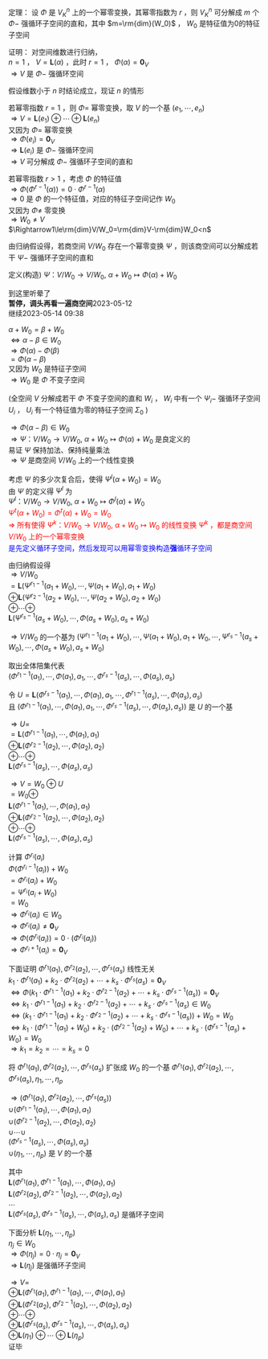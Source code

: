 定理： 设 $\Phi$ 是 $V^n_K$ 上的一个幂零变换，其幂零指数为 $r$ ，则 $V^n_K$ 可分解成 $m$ 个 $\Phi-$ 强循环子空间的直和，其中 $m=\rm{dim}(W_0)$ ， $W_0$ 是特征值为0的特征子空间  
  
证明： 对空间维数进行归纳，  
$n=1$ ， $V=\mathbf{L}(\alpha)$ ，此时 $r=1$ ， $\Phi(\alpha)=\mathbf0_V$  
$\Rightarrow V$ 是 $\Phi-$ 强循环空间  
  
假设维数小于 $n$ 时结论成立，现证 $n$ 的情形  
  
若幂零指数 $r=1$ ，则 $\Phi=$ 幂零变换，取 $V$ 的一个基 $(e_1,\cdots,e_n)$  
$\Rightarrow V=\mathbf{L}(e_1)\oplus\cdots\oplus\mathbf{L}(e_n)$  
又因为 $\Phi=$ 幂零变换  
$\Rightarrow\Phi(e_i)=\mathbf0_V$  
$\Rightarrow\mathbf{L}(e_i)$ 是 $\Phi-$ 强循环空间  
$\Rightarrow V$ 可分解成 $\Phi-$ 强循环子空间的直和  
  
若幂零指数 $r>1$ ，考虑 $\Phi$ 的特征值  
$\Rightarrow\Phi(\Phi^{r-1}(\alpha))=0\cdot\Phi^{r-1}(\alpha)$  
$\Rightarrow0$ 是 $\Phi$ 的一个特征值，对应的特征子空间记作 $W_0$  
又因为 $\Phi\neq$ 零变换  
$\Rightarrow W_0\neq V$  
$\Rightarrow1\le\rm{dim}V/W_0=\rm{dim}V-\rm{dim}W_0<n$  
  
由归纳假设得，若商空间 $V/W_0$ 存在一个幂零变换 $\Psi$ ，则该商空间可以分解成若干 $\Psi-$ 强循环子空间的直和  
  
定义(构造) $\Psi： V/W_0\to V/W_0,\ \alpha+W_0\mapsto\Phi(\alpha)+W_0$  
  
到这里听晕了  
**暂停，调头再看一遍商空间**2023-05-12  
继续2023-05-14 09:38  
  
$\alpha+W_0=\beta+W_0$  
$\iff\alpha-\beta\in W_0$  
$\Rightarrow\Phi(\alpha)-\Phi(\beta)$  
$=\Phi(\alpha-\beta)$  
又因为 $W_0$ 是特征子空间  
$\Rightarrow W_0$ 是 $\Phi$ 不变子空间  
  
(全空间 $V$ 分解成若干 $\Phi$ 不变子空间的直和 $W_i$ ， $W_i$ 中有一个 $\Psi_i-$ 强循环子空间 $U_i$ ， $U_i$ 有一个特征值为零的特征子空间 $\Sigma_0$ )  
  
$\Rightarrow\Phi(\alpha-\beta)\in W_0$  
$\Rightarrow\Psi： V/W_0\to V/W_0,\ \alpha+W_0\mapsto\Phi(\alpha)+W_0$ 是良定义的  
易证 $\Psi$ 保持加法、保持纯量乘法  
$\Rightarrow\Psi$ 是商空间 $V/W_0$ 上的一个线性变换  
  
考虑 $\Psi$ 的多少次复合后，使得 $\Psi^l(\alpha+W_0)=W_0$  
由 $\Psi$ 的定义得 $\Psi^l$ 为  
$\Psi^l： V/W_0\to V/W_0,\ \alpha+W_0\mapsto\Phi^l(\alpha)+W_0$  
<font color=red> $\Psi^t(\alpha+W_0)=\Phi^t(\alpha)+W_0=W_0$  
$\Rightarrow$ 所有使得 $\Psi^k： V/W_0\to V/W_0,\ \alpha+W_0\mapsto W_0$ 的线性变换 $\Psi^k$ ，都是商空间 $V/W_0$ 上的一个幂零变换</font>  
<font color=blue>是先定义循环子空间，然后发现可以用幂零变换构造**强**循环子空间</font>  
  
由归纳假设得  
$\Rightarrow V/W_0$  
$=\mathbf{L}(\Psi^{r_1-1}(a_1+W_0),\cdots,\Psi(a_1+W_0),a_1+W_0)$  
$\oplus\mathbf{L}(\Psi^{r_2-1}(a_2+W_0),\cdots,\Psi(a_2+W_0),a_2+W_0)$  
$\oplus\cdots\oplus$  
$\mathbf{L}(\Psi^{r_s-1}(a_s+W_0),\cdots,\Phi(a_s+W_0),a_s+W_0)$  
  
$\Rightarrow V/W_0$ 的一个基为 $(\Psi^{r_1-1}(a_1+W_0),\cdots,\Psi(a_1+W_0),a_1+W_0,\cdots,\Psi^{r_s-1}(a_s+W_0),\cdots,\Phi(a_s+W_0),a_s+W_0)$  
  
取出全体陪集代表  
$(\Phi^{r_1-1}(a_1),\cdots,\Phi(a_1),a_1,\cdots,\Phi^{r_s-1}(a_s),\cdots,\Phi(a_s),a_s)$  
  
令 $U=\mathbf{L}(\Phi^{r_s-1}(a_1),\cdots,\Phi(a_1),a_1,\cdots,\Phi^{r_1-1}(a_s),\cdots,\Phi(a_s),a_s)$  
且 $(\Phi^{r_1-1}(a_1),\cdots,\Phi(a_1),a_1,\cdots,\Phi^{r_s-1}(a_s),\cdots,\Phi(a_s),a_s))$ 是 $U$ 的一个基  
  
$\Rightarrow U=$  
$=\mathbf{L}(\Phi^{r_1-1}(a_1),\cdots,\Phi(a_1),a_1)$  
$\oplus\mathbf{L}(\Phi^{r_2-1}(a_2),\cdots,\Phi(a_2),a_2)$  
$\oplus\cdots\oplus$  
$\mathbf{L}(\Phi^{r_s-1}(a_s),\cdots,\Phi(a_s),a_s)$  
  
$\Rightarrow V=W_0\oplus U$  
$=W_0\oplus$  
$\mathbf{L}(\Phi^{r_1-1}(a_1),\cdots,\Phi(a_1),a_1)$  
$\oplus\mathbf{L}(\Phi^{r_2-1}(a_2),\cdots,\Phi(a_2),a_2)$  
$\oplus\cdots\oplus$  
$\mathbf{L}(\Phi^{r_s-1}(a_s),\cdots,\Phi(a_s),a_s)$  
  
计算 $\Phi^{r_i}(a_i)$  
$\Phi(\Phi^{r_i-1}(a_i))+W_0$  
$=\Phi^{r_i}(a_i)+W_0$  
$=\Psi^{r_i}(a_i+W_0)$  
$=W_0$  
$\Rightarrow\Phi^{r_i}(a_i)\in W_0$  
$\Rightarrow\Phi^{r_i}(a_i)\neq\mathbf0_V$  
$\Rightarrow\Phi(\Phi^{r_i}(a_i))=0\cdot(\Phi^{r_i}(a_i))$  
$\Rightarrow\Phi^{r_i+1}(a_i)=\mathbf0_V$  
  
下面证明 $\Phi^{r_1}(a_1),\Phi^{r_2}(a_2),\cdots,\Phi^{r_s}(a_s)$ 线性无关  
$k_1\cdot\Phi^{r_1}(a_1)+k_2\cdot\Phi^{r_2}(a_2)+\cdots+k_s\cdot\Phi^{r_s}(a_s)=\mathbf0_V$  
$\iff\Phi(k_1\cdot\Phi^{r_1-1}(a_1)+k_2\cdot\Phi^{r_2-1}(a_2)+\cdots+k_s\cdot\Phi^{r_s-1}(a_s))=\mathbf0_V$  
$\iff k_1\cdot\Phi^{r_1-1}(a_1)+k_2\cdot\Phi^{r_2-1}(a_2)+\cdots+k_s\cdot\Phi^{r_s-1}(a_s)\in W_0$  
$\iff(k_1\cdot\Phi^{r_1-1}(a_1)+k_2\cdot\Phi^{r_2-1}(a_2)+\cdots+k_s\cdot\Phi^{r_s-1}(a_s))+W_0=W_0$  
$\iff k_1\cdot(\Phi^{r_1-1}(a_1)+W_0)+k_2\cdot(\Phi^{r_2-1}(a_2)+W_0)+\cdots+k_s\cdot(\Phi^{r_s-1}(a_s)+W_0)=W_0$  
$\Rightarrow k_1=k_2=\cdots=k_s=0$  
  
将 $\Phi^{r_1}(a_1),\Phi^{r_2}(a_2),\cdots,\Phi^{r_s}(a_s)$ 扩张成 $W_0$ 的一个基 $\Phi^{r_1}(a_1),\Phi^{r_2}(a_2),\cdots,\Phi^{r_s}(a_s),\eta_1,\cdots,\eta_p$  
  
$\Rightarrow(\Phi^{r_1}(a_1),\Phi^{r_2}(a_2),\cdots,\Phi^{r_s}(a_s))$  
$\cup(\Phi^{r_1-1}(a_1),\cdots,\Phi(a_1),a_1)$  
$\cup(\Phi^{r_2-1}(a_2),\cdots,\Phi(a_2),a_2)$  
$\cup\cdots\cup$  
$(\Phi^{r_s-1}(a_s),\cdots,\Phi(a_s),a_s)$  
$\cup(\eta_1,\cdots,\eta_p)$ 是 $V$ 的一个基  
  
其中  
$\mathbf{L}(\Phi^{r_1}(a_1),\Phi^{r_1-1}(a_1),\cdots,\Phi(a_1),a_1)$  
$\mathbf{L}(\Phi^{r_2}(a_2),\Phi^{r_2-1}(a_2),\cdots,\Phi(a_2),a_2)$  
$\cdots$  
$\mathbf{L}(\Phi^{r_s}(a_s),\Phi^{r_s-1}(a_s),\cdots,\Phi(a_s),a_s)$ 是循环子空间  
  
下面分析 $\mathbf{L}(\eta_1,\cdots,\eta_p)$  
$\eta_j\in W_0$  
$\Rightarrow\Phi(\eta_j)=0\cdot\eta_j=\mathbf0_V$  
$\Rightarrow\mathbf{L}(\eta_j)$ 是强循环子空间  
  
$\Rightarrow V=$  
$\oplus\mathbf{L}(\Phi^{r_1}(a_1),\Phi^{r_1-1}(a_1),\cdots,\Phi(a_1),a_1)$  
$\oplus\mathbf{L}(\Phi^{r_2}(a_2),\Phi^{r_2-1}(a_2),\cdots,\Phi(a_2),a_2)$  
$\oplus\cdots\oplus$  
$\oplus\mathbf{L}(\Phi^{r_s}(a_s),\Phi^{r_s-1}(a_s),\cdots,\Phi(a_s),a_s)$  
$\oplus\mathbf{L}(\eta_1)\oplus\cdots\oplus\mathbf{L}(\eta_p)$  
证毕  
